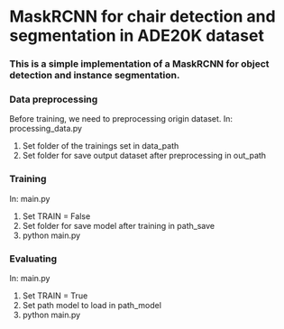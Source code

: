 # MaskRCNN for chair detection and segmentation in ADE20K dataset
### This is a simple implementation of a MaskRCNN for object detection and instance segmentation.

### Data preprocessing
Before training, we need to preprocessing origin dataset. 
In: processing_data.py
1) Set folder of the trainings set in data_path
2) Set folder for save output dataset after preprocessing in out_path

### Training
In: main.py

1) Set TRAIN = False
2) Set folder for save model after training in path_save
3) python main.py

### Evaluating
In: main.py

1) Set TRAIN = True
2) Set path model to load in path_model
3) python main.py
